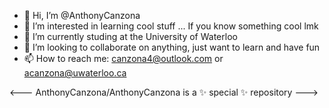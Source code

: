 - 👋 Hi, I’m @AnthonyCanzona
- 👀 I’m interested in learning cool stuff ... If you know something cool lmk
- 🌱 I’m currently studing at the University of Waterloo
- 💞️ I’m looking to collaborate on anything, just want to learn and have fun
- 📫 How to reach me: canzona4@outlook.com or acanzona@uwaterloo.ca

<---
AnthonyCanzona/AnthonyCanzona is a ✨ special ✨ repository
--->
